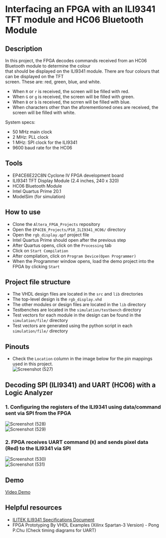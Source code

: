 # Interfacing an FPGA with an ILI9341 TFT module and HC06 Bluetooth Module        
## Description  
In this project, the FPGA decodes commands received from an HC06 Bluetooth module to determine the colour  
that should be displayed on the ILI9341 module. There are four colours that can be displayed on the TFT  
screen. These are: red, green, blue, and white.   
- When ``R`` or ``r`` is received, the screen will be filled with red.    
- When ``G`` or ``g`` is received, the screen will be filled with green.   
- When ``B`` or ``b`` is received, the scrren will be filled with blue.   
- When characters other than the aforementioned ones are received, the screen will be filled with white.   

System specs:     
- 50 MHz main clock     
-  2 MHz: PLL clock    
-  1 MHz: SPI clock for the ILI9341      
- 9600 baud rate for the HC06    

## Tools  
- EP4CE6E22C8N Cyclone IV FPGA development board
- ILI9341 TFT Display Module (2.4 inches, 240 x 320)    
- HC06 Bluetooth Module     
- Intel Quartus Prime 20.1
- ModelSim (for simulation)  

## How to use   
- Clone the ``Altera_FPGA_Projects`` repository   
- Open the ``EP4CE6_Projects/P10_ILI9341_HC06/`` directory  
- Open the ``rgb_display.qpf`` project file   
- Intel Quartus Prime should open after the previous step   
- After Quartus opens, click on the ``Processing`` tab  
- Click on ``Start Compilation``  
- After compilation, click on ``Program Device(Open Programmer)``  
- When the Programmer window opens, load the demo project into the FPGA by clicking ``Start`` 

## Project file structure     
- The VHDL design files are located in the ``src`` and ``lib`` directories  
- The top-level design is the ``rgb_display.vhd``  
- The other modules or design files are located in the ``lib`` directory
- Testbenches are located in the ``simulation/testbench`` directory
- Test vectors for each module in the design can be found in the ``simulation/file/`` directory
- Test vectors are generated using the python script in each ``simulation/file/`` directory  

## Pinouts  
- Check the ``Location`` column in the image below for the pin mappings used in this project.      
![Screenshot (527)](https://github.com/MUDAL/Altera_FPGA_Projects/assets/46250887/6c0cce9a-9c37-49e1-9f8b-279e9a46faed)  

## Decoding SPI (ILI9341) and UART (HC06) with a Logic Analyzer        
### 1. Configuring the registers of the ILI9341 using data/command sent via SPI from the FPGA     
![Screenshot (528)](https://github.com/MUDAL/Altera_FPGA_Projects/assets/46250887/0282292f-eb6c-4044-9875-005c0e704c82)   
![Screenshot (529)](https://github.com/MUDAL/Altera_FPGA_Projects/assets/46250887/549daa4c-344e-4ed1-b3dc-109f7c86737c)    
### 2. FPGA receives UART command (``R``) and sends pixel data (Red) to the ILI9341 via SPI   
![Screenshot (530)](https://github.com/MUDAL/Altera_FPGA_Projects/assets/46250887/895cb303-5fae-438e-8b9e-c1635fcc4015)   
![Screenshot (531)](https://github.com/MUDAL/Altera_FPGA_Projects/assets/46250887/0c286f7f-25bb-4f35-9ee9-a1aca96e0abe)    

## Demo         
[Video Demo](https://drive.google.com/file/d/1j0V4eVPRZ2ItI5fE4JJh-jrtvqcAinYw/view?usp=sharing)   

## Helpful resources   
- [ILITEK ILI9341 Specifications Document](https://drive.google.com/file/d/1omF5Pk9mfnfzifMGQ6iuK6_T9_BTqp32/view?usp=sharing)
- FPGA Prototyping By VHDL Examples (Xilinx Spartan-3 Version) - Pong P.Chu (Check timing diagrams for UART)   
